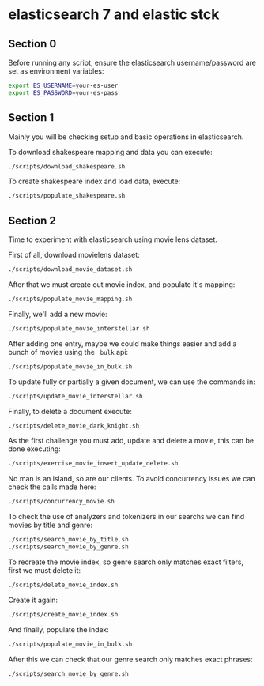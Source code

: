 # elasticsearch 7 and elastic stck

## Section 0

Before running any script, ensure the elasticsearch username/password are set
as environment variables:

```sh
export ES_USERNAME=your-es-user
export ES_PASSWORD=your-es-pass
```

## Section 1

Mainly you will be checking setup and basic operations in elasticsearch.

To download shakespeare mapping and data you can execute:

```sh
./scripts/download_shakespeare.sh
```

To create shakespeare index and load data, execute:

```sh
./scripts/populate_shakespeare.sh
```

## Section 2

Time to experiment with elasticsearch using movie lens dataset.

First of all, download movielens dataset:

```sh
./scripts/download_movie_dataset.sh
```

After that we must create out movie index, and populate it's mapping:

```sh
./scripts/populate_movie_mapping.sh
```

Finally, we'll add a new movie:

```sh
./scripts/populate_movie_interstellar.sh
```

After adding one entry, maybe we could make things easier and add a bunch of
movies using the `_bulk` api:

```sh
./scripts/populate_movie_in_bulk.sh
```

To update fully or partially a given document, we can use the commands in:

```sh
./scripts/update_movie_interstellar.sh
```

Finally, to delete a document execute:

```sh
./scripts/delete_movie_dark_knight.sh
```

As the first challenge you must add, update and delete a movie, this can be
done executing:

```sh
./scripts/exercise_movie_insert_update_delete.sh
```

No man is an island, so are our clients. To avoid concurrency issues we can
check the calls made here:

```sh
./scripts/concurrency_movie.sh
```

To check the use of analyzers and tokenizers in our searchs we can find movies
by title and genre:

```sh
./scripts/search_movie_by_title.sh
./scripts/search_movie_by_genre.sh
```

To recreate the movie index, so genre search only matches exact filters, first
we must delete it:

```sh
./scripts/delete_movie_index.sh
```

Create it again:

```sh
./scripts/create_movie_index.sh
```

And finally, populate the index:

```sh
./scripts/populate_movie_in_bulk.sh
```

After this we can check that our genre search only matches exact phrases:

```sh
./scripts/search_movie_by_genre.sh
```
